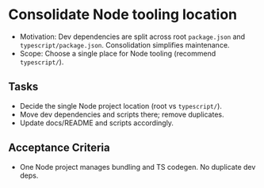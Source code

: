 # Consolidate Node tooling location

- Motivation: Dev dependencies are split across root `package.json` and `typescript/package.json`. Consolidation simplifies maintenance.
- Scope: Choose a single place for Node tooling (recommend `typescript/`).

## Tasks
- Decide the single Node project location (root vs `typescript/`).
- Move dev dependencies and scripts there; remove duplicates.
- Update docs/README and scripts accordingly.

## Acceptance Criteria
- One Node project manages bundling and TS codegen. No duplicate dev deps.


